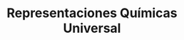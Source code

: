 ---
title: "Representaciones Químicas Universal"
url: /rimac/representaciones-quimicas-universal/
shop: general
---